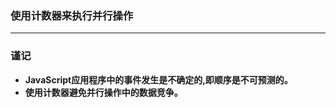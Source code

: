 ### 使用计数器来执行并行操作

------

### 谨记
+ **JavaScript应用程序中的事件发生是不确定的,即顺序是不可预测的。**
+ **使用计数器避免并行操作中的数据竞争。**